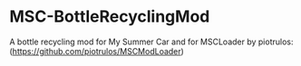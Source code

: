 # MSC-BottleRecyclingMod
A bottle recycling mod for My Summer Car and for MSCLoader by piotrulos: (https://github.com/piotrulos/MSCModLoader)
